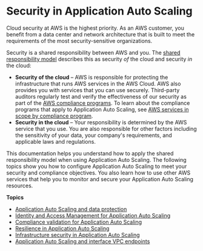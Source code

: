 # Security in Application Auto Scaling<a name="security"></a>

Cloud security at AWS is the highest priority\. As an AWS customer, you benefit from a data center and network architecture that is built to meet the requirements of the most security\-sensitive organizations\.

Security is a shared responsibility between AWS and you\. The [shared responsibility model](http://aws.amazon.com/compliance/shared-responsibility-model/) describes this as security *of* the cloud and security *in* the cloud:
+ **Security of the cloud** – AWS is responsible for protecting the infrastructure that runs AWS services in the AWS Cloud\. AWS also provides you with services that you can use securely\. Third\-party auditors regularly test and verify the effectiveness of our security as part of the [AWS compliance programs](http://aws.amazon.com/compliance/programs/)\. To learn about the compliance programs that apply to Application Auto Scaling, see [AWS services in scope by compliance program](http://aws.amazon.com/compliance/services-in-scope/)\.
+ **Security in the cloud** – Your responsibility is determined by the AWS service that you use\. You are also responsible for other factors including the sensitivity of your data, your company's requirements, and applicable laws and regulations\. 

This documentation helps you understand how to apply the shared responsibility model when using Application Auto Scaling\. The following topics show you how to configure Application Auto Scaling to meet your security and compliance objectives\. You also learn how to use other AWS services that help you to monitor and secure your Application Auto Scaling resources\. 

**Topics**
+ [Application Auto Scaling and data protection](application-auto-scaling-data-protection.md)
+ [Identity and Access Management for Application Auto Scaling](auth-and-access-control.md)
+ [Compliance validation for Application Auto Scaling](application-auto-scaling-compliance.md)
+ [Resilience in Application Auto Scaling](disaster-recovery-resiliency.md)
+ [Infrastructure security in Application Auto Scaling](infrastructure-security.md)
+ [Application Auto Scaling and interface VPC endpoints](application-auto-scaling-vpc-endpoints.md)